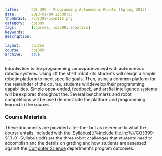 ```yaml
---
title: 		COS 399 - Programming Autonomous Robots (Spring 2013)
date: 		2013-01-09 12:00:00
thumbnail: 	/cos399-icon115.png
category: 	cos399
tags: 		[courses, cos399, robotics]
keywords:
description:

layout: 	course
course: 	cos399
archive: 	true
---
```

Introduction to the programming concepts involved with autonomous robotic systems. Using off the shelf robot kits students will design a simple robotic platform to meet specific goals. Then, using a common platform for the remainder of the course, students will develop their programming capabilities. Simple open-ended, feedback, and artifial intelligence systems will be explored throughout the. Several benchmarks and robot competitions will be used demonstrate the platform and programming learned in the course.

### Course Materials

These documents are provided after-the-fact as reference to what the course entails. Included with the [Syllabus]({%include file.inc%}/COS399-S13-01-Syllabus.pdf) are the three robot challenges that students need to accomplish and the details on grading and how students are assessed against the [Computer Science](http://usm.maine.edu/cos) department's program outcomes.
